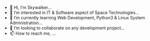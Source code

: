 - 👋 Hi, I’m Skywalker...
- 👀 I’m interested in IT & Software aspect of Space Technologies...
- 🌱 I’m currently learning Web Development, Python3 & Linux System Administration...
- 💞️ I’m looking to collaborate on any development project...
- 📫 How to reach me,  ...

<!---
skywalker1319/skywalker1319 is a ✨ special ✨ repository because its `README.md` (this file) appears on your GitHub profile.
You can click the Preview link to take a look at your changes.
--->
